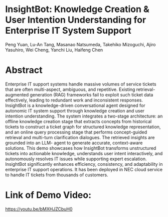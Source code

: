 # InsightBot: Knowledge Creation & User Intention Understanding for Enterprise IT System Support
Peng Yuan, Lu-An Tang, Masanao Natsumeda, Takehiko Mizoguchi, Ajiro Yasuhiro, Wei Cheng, Yanchi Liu, Haifeng Chen

# Abstract
Enterprise IT support systems handle massive volumes of service tickets that are often multi-aspect, ambiguous, and repetitive. Existing retrieval-augmented generation (RAG) frameworks fail to exploit such ticket data effectively, leading to redundant work and inconsistent responses. InsightBot is a knowledge-driven conversational agent designed for autonomic IT system support through knowledge creation and user intention understanding. The system integrates a two-stage architecture: an offline knowledge creation stage that extracts concepts from historical tickets to construct a ticket graph for structured knowledge representation, and an online query processing stage that performs concept-guided retrieval and multi-turn clarification dialogues. The retrieved insights are grounded into an LLM- agent to generate accurate, context-aware solutions. This demo showcases how InsightBot transforms unstructured tickets into actionable knowledge, understands user intent interactively, and autonomously resolves IT issues while supporting expert escalation. InsightBot significantly enhances efficiency, consistency, and adaptability in enterprise IT support operations. It has been deployed in NEC cloud service to handle IT tickets from thousands of customers.

# Link of Demo Video:
https://youtu.be/bMXHJZCbuH0
